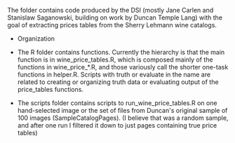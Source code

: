 The folder contains code produced by the DSI (mostly Jane Carlen and Stanislaw Saganowski, building on work by Duncan Temple Lang) with the goal of extracting prices tables from the Sherry Lehmann wine catalogs. 

* Organization

- The R folder contains functions. Currently the hierarchy is that the main function is in wine_price_tables.R, which is composed mainly of the functions in wine_price_*.R, and those variously call the shorter one-task functions in helper.R. Scripts with truth or evaluate in the name are related to creating or organizing truth data or evaluating output of the price_tables functions. 

- The scripts folder contains scripts to run_wine_price_tables.R on one hand-selected image or the set of files from Duncan's original sample of 100 images (SampleCatalogPages). (I believe that was a random sample, and after one run I filtered it down to just pages containing true price tables)  
 
